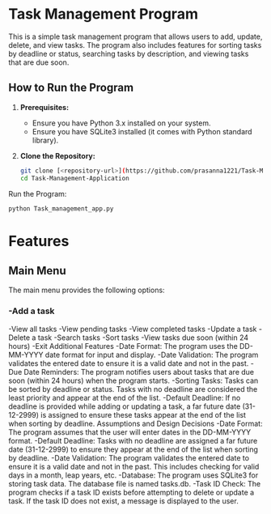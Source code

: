 # Task Management Program

This is a simple task management program that allows users to add, update, delete, and view tasks. The program also includes features for sorting tasks by deadline or status, searching tasks by description, and viewing tasks that are due soon.

## How to Run the Program

1. **Prerequisites:**
   - Ensure you have Python 3.x installed on your system.
   - Ensure you have SQLite3 installed (it comes with Python standard library).

2. **Clone the Repository:**
   ```sh
   git clone [<repository-url>](https://github.com/prasanna1221/Task-Management-Application.git)
   cd Task-Management-Application
   ```

Run the Program:
   ```sh
   python Task_management_app.py
   ```

# Features
## Main Menu
The main menu provides the following options:
### -Add a task
-View all tasks
-View pending tasks
-View completed tasks
-Update a task
-Delete a task
-Search tasks
-Sort tasks
-View tasks due soon (within 24 hours)
-Exit
Additional Features
-Date Format: The program uses the DD-MM-YYYY date format for input and display.
-Date Validation: The program validates the entered date to ensure it is a valid date and not in the past.
-Due Date Reminders: The program notifies users about tasks that are due soon (within 24 hours) when the program starts.
-Sorting Tasks: Tasks can be sorted by deadline or status. Tasks with no deadline are considered the least priority and appear at the end of the list.
-Default Deadline: If no deadline is provided while adding or updating a task, a far future date (31-12-2999) is assigned to ensure these tasks appear at the end of the list when sorting by deadline.
Assumptions and Design Decisions
-Date Format: The program assumes that the user will enter dates in the DD-MM-YYYY format.
-Default Deadline: Tasks with no deadline are assigned a far future date (31-12-2999) to ensure they appear at the end of the list when sorting by deadline.
-Date Validation: The program validates the entered date to ensure it is a valid date and not in the past. This includes checking for valid days in a month, leap years, etc.
-Database: The program uses SQLite3 for storing task data. The database file is named tasks.db.
-Task ID Check: The program checks if a task ID exists before attempting to delete or update a task. If the task ID does not exist, a message is displayed to the user.
